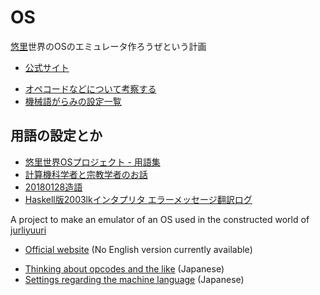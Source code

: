 # OS
[悠里](http://jurliyuuri.com/OS)世界のOSのエミュレータ作ろうぜという計画

- [公式サイト](https://sites.google.com/site/panqateel/home)  
<!-- - [デモ](http://jurliyuuri.com/OS/main.html) (almost deprecated) -->
- [オペコードなどについて考察する](http://jurliyuuri.com/OS/opcode.html)
- [機械語がらみの設定一覧](http://jurliyuuri.com/OS/settings.html)

## 用語の設定とか
- [悠里世界OSプロジェクト - 用語集](https://sites.google.com/site/panqateel/yougo)
- [計算機科学者と宗教学者のお話](http://lineparine.blogspot.com/2017/10/blog-post_23.html)
- [20180128造語](http://lineparine.blogspot.com/2018/01/20180128.html)
- [Haskell版2003lkインタプリタ エラーメッセージ翻訳ログ](http://lineparine.blogspot.com/2018/09/haskell2003lk.html)



A project to make an emulator of an OS used in the constructed world of [jurliyuuri](http://jurliyuuri.com/OS)
- [Official website](https://sites.google.com/site/panqateel/home) (No English version currently available) 
<!-- - [Demo](http://jurliyuuri.com/OS/main.html) (almost deprecated) -->
- [Thinking about opcodes and the like](http://jurliyuuri.com/OS/opcode.html) (Japanese)
- [Settings regarding the machine language](http://jurliyuuri.com/OS/settings.html) (Japanese)
